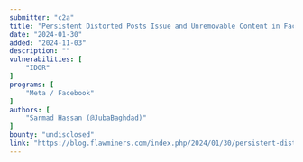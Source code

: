 ```yaml
---
submitter: "c2a"
title: "Persistent Distorted Posts Issue and Unremovable Content in Facebook Group"
date: "2024-01-30"
added: "2024-11-03"
description: ""
vulnerabilities: [
    "IDOR"
]
programs: [
    "Meta / Facebook"
]
authors: [
    "Sarmad Hassan (@JubaBaghdad)"
]
bounty: "undisclosed"
link: "https://blog.flawminers.com/index.php/2024/01/30/persistent-distorted-posts-issue-and-unremovable-content-in-facebook-group/"
---
```




